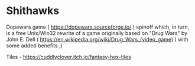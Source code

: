 # Shithawks

Dopewars game ( https://dopewars.sourceforge.io/ ) spinoff which, in turn, is a free Unix/Win32 rewrite of a game originally based on "Drug Wars" by John E. Dell ( https://en.wikipedia.org/wiki/Drug_Wars_(video_game) ) with some added benefits ;)

Tiles - https://cuddlyclover.itch.io/fantasy-hex-tiles